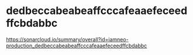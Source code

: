 # dedbeccabeabeaffcccafeaaefeceedffcbdabbc
https://sonarcloud.io/summary/overall?id=iamneo-production_dedbeccabeabeaffcccafeaaefeceedffcbdabbc
